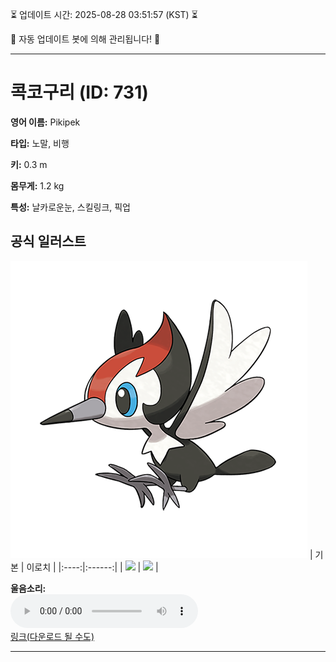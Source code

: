 
⏳ 업데이트 시간: 2025-08-28 03:51:57 (KST) ⏳

🤖 자동 업데이트 봇에 의해 관리됩니다! 🤖

---

# 콕코구리 (ID: 731)
**영어 이름:** Pikipek

**타입:** 노말, 비행

**키:** 0.3 m

**몸무게:** 1.2 kg

**특성:** 날카로운눈, 스킬링크, 픽업

## 공식 일러스트
![](https://raw.githubusercontent.com/PokeAPI/sprites/master/sprites/pokemon/other/official-artwork/731.png)
| 기본 | 이로치 |
|:----:|:------:|
| <img src="http://play.pokemonshowdown.com/sprites/ani/pikipek.gif" width="200"> | <img src="http://play.pokemonshowdown.com/sprites/ani-shiny/pikipek.gif" width="200"> |

**울음소리:**<br><audio controls src="https://raw.githubusercontent.com/PokeAPI/cries/main/cries/pokemon/latest/731.ogg"></audio><br> [링크(다운로드 될 수도)](https://raw.githubusercontent.com/PokeAPI/cries/main/cries/pokemon/latest/731.ogg)


---
